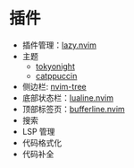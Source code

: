 # 插件

- 插件管理：[lazy.nvim](https://github.com/folke/lazy.nvim)
- 主题
  - [tokyonight](https://github.com/folke/tokyonight.nvim)
  - [catppuccin](https://github.com/catppuccin/nvim)
- 侧边栏: [nvim-tree](https://github.com/nvim-tree/nvim-tree.lua)
- 底部状态栏：[lualine.nvim](https://github.com/nvim-lualine/lualine.nvim?tab=readme-ov-file)
- 顶部标签页：[bufferline.nvim]()
- 搜索
- LSP 管理
- 代码格式化
- 代码补全
